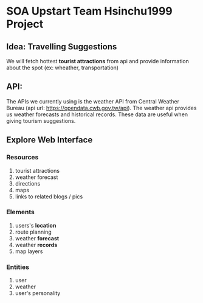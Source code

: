 # SOA Upstart Team Hsinchu1999 Project

## Idea: Travelling Suggestions

We will fetch hottest __tourist attractions__ from api and provide information about the spot (ex: wheather, transportation)

## API:

The APIs we currently using is the weather API from Central Weather Bureau (api url: https://opendata.cwb.gov.tw/api). The weather api provides us weather forecasts and historical records. These data are useful when giving tourism suggestions. 

## Explore Web Interface

### Resources

1. tourist attractions
2. weather forecast
3. directions
4. maps
5. links to related blogs / pics

### Elements

1. users's __location__
2. route planning
3. weather __forecast__
4. weather __records__
5. map layers

### Entities

1. user
2. weather
3. user's personality

